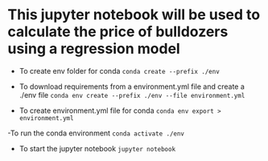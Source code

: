 # This jupyter notebook will be used to calculate the price of bulldozers using a regression model

- To create env folder for conda
```conda create --prefix ./env```

- To download requirements from a environment.yml file and create a ./env file
```conda env create --prefix ./env --file environment.yml```

- To create environment.yml file for conda
```conda env export > environment.yml```

-To run the conda environment
```conda activate ./env```

- To start the jupyter notebook
```jupyter notebook```